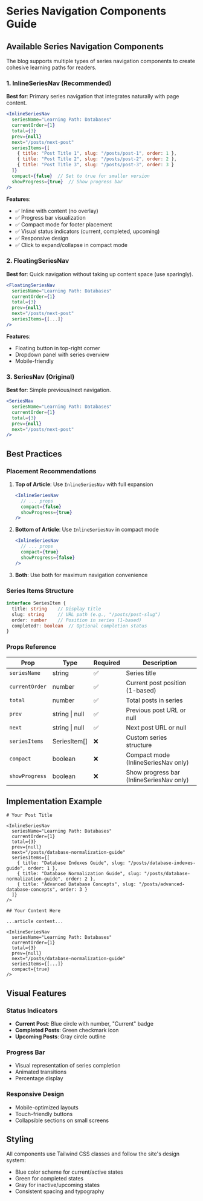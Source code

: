 # Series Navigation Components Guide

## Available Series Navigation Components

The blog supports multiple types of series navigation components to create cohesive learning paths for readers.

### 1. InlineSeriesNav (Recommended)

**Best for**: Primary series navigation that integrates naturally with page content.

```jsx
<InlineSeriesNav 
  seriesName="Learning Path: Databases" 
  currentOrder={1} 
  total={3} 
  prev={null} 
  next="/posts/next-post"
  seriesItems={[
    { title: "Post Title 1", slug: "/posts/post-1", order: 1 },
    { title: "Post Title 2", slug: "/posts/post-2", order: 2 },
    { title: "Post Title 3", slug: "/posts/post-3", order: 3 }
  ]}
  compact={false}  // Set to true for smaller version
  showProgress={true}  // Show progress bar
/>
```

**Features**:
- ✅ Inline with content (no overlay)
- ✅ Progress bar visualization
- ✅ Compact mode for footer placement
- ✅ Visual status indicators (current, completed, upcoming)
- ✅ Responsive design
- ✅ Click to expand/collapse in compact mode

### 2. FloatingSeriesNav

**Best for**: Quick navigation without taking up content space (use sparingly).

```jsx
<FloatingSeriesNav 
  seriesName="Learning Path: Databases" 
  currentOrder={1} 
  total={3} 
  prev={null} 
  next="/posts/next-post"
  seriesItems={[...]}
/>
```

**Features**:
- Floating button in top-right corner
- Dropdown panel with series overview
- Mobile-friendly

### 3. SeriesNav (Original)

**Best for**: Simple previous/next navigation.

```jsx
<SeriesNav 
  seriesName="Learning Path: Databases" 
  currentOrder={1} 
  total={3} 
  prev={null} 
  next="/posts/next-post"
/>
```

## Best Practices

### Placement Recommendations

1. **Top of Article**: Use `InlineSeriesNav` with full expansion
   ```jsx
   <InlineSeriesNav 
     // ... props
     compact={false}
     showProgress={true}
   />
   ```

2. **Bottom of Article**: Use `InlineSeriesNav` in compact mode
   ```jsx
   <InlineSeriesNav 
     // ... props
     compact={true}
     showProgress={false}
   />
   ```

3. **Both**: Use both for maximum navigation convenience

### Series Items Structure

```typescript
interface SeriesItem {
  title: string    // Display title
  slug: string     // URL path (e.g., "/posts/post-slug")
  order: number    // Position in series (1-based)
  completed?: boolean  // Optional completion status
}
```

### Props Reference

| Prop | Type | Required | Description |
|------|------|----------|-------------|
| `seriesName` | string | ✅ | Series title |
| `currentOrder` | number | ✅ | Current post position (1-based) |
| `total` | number | ✅ | Total posts in series |
| `prev` | string \| null | ✅ | Previous post URL or null |
| `next` | string \| null | ✅ | Next post URL or null |
| `seriesItems` | SeriesItem[] | ❌ | Custom series structure |
| `compact` | boolean | ❌ | Compact mode (InlineSeriesNav only) |
| `showProgress` | boolean | ❌ | Show progress bar (InlineSeriesNav only) |

## Implementation Example

```mdx
# Your Post Title

<InlineSeriesNav 
  seriesName="Learning Path: Databases" 
  currentOrder={1} 
  total={3} 
  prev={null} 
  next="/posts/database-normalization-guide"
  seriesItems={[
    { title: "Database Indexes Guide", slug: "/posts/database-indexes-guide", order: 1 },
    { title: "Database Normalization Guide", slug: "/posts/database-normalization-guide", order: 2 },
    { title: "Advanced Database Concepts", slug: "/posts/advanced-database-concepts", order: 3 }
  ]}
/>

## Your Content Here

...article content...

<InlineSeriesNav 
  seriesName="Learning Path: Databases" 
  currentOrder={1} 
  total={3} 
  prev={null} 
  next="/posts/database-normalization-guide"
  seriesItems={[...]}
  compact={true}
/>
```

## Visual Features

### Status Indicators
- **Current Post**: Blue circle with number, "Current" badge
- **Completed Posts**: Green checkmark icon
- **Upcoming Posts**: Gray circle outline

### Progress Bar
- Visual representation of series completion
- Animated transitions
- Percentage display

### Responsive Design
- Mobile-optimized layouts
- Touch-friendly buttons
- Collapsible sections on small screens

## Styling

All components use Tailwind CSS classes and follow the site's design system:
- Blue color scheme for current/active states
- Green for completed states
- Gray for inactive/upcoming states
- Consistent spacing and typography
